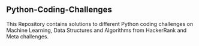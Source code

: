 ## Python-Coding-Challenges 
This Repository contains solutions to different Python coding challenges on Machine Learning, Data Structures and Algorithms from HackerRank and Meta challenges. 
